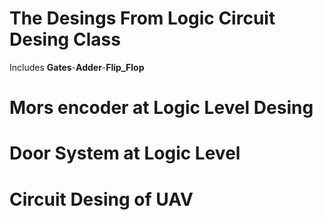 # The Desings From Logic Circuit Desing Class
  Includes **Gates**-**Adder**-**Flip_Flop**

# Mors encoder at Logic Level Desing

# Door System at Logic Level

# Circuit Desing of UAV 
